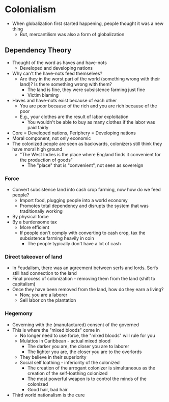 # Colonialism

* When globalization first started happening, people thought it was a new thing
    * But, mercantilism was also a form of globalization

## Dependency Theory

* Thought of the word as haves and have-nots
    * Developed and developing nations
* Why can't the have-nots feed themselves?
    * Are they in the worst part of the world (something wrong with their land)? Is there something wrong with them?
        * The land is fine, they were subsistence farming just fine
        * Victim blaming
* Haves and have-nots exist because of each other
    * You are poor because of the rich and you are rich because of the poor
    * E.g., your clothes are the result of labor exploitation
        * You wouldn't be able to buy as many clothes if the labor was paid fairly
* Core = Developed nations, Periphery = Developing nations
* Moral component, not only economic
* The colonized people are seen as backwards, colonizers still think they have moral high ground
    * "The West Indies is the place where England finds it convenient for the production of goods"
        * The "place" that is "convenient", not seen as sovereign

### Force

* Convert subsistence land into cash crop farming, now how do we feed people?
    * Import food, plugging people into a world economy
    * Promotes total dependency and disrupts the system that was traditionally working
* By physical force
* By a burdensome tax
    * More efficient
    * If people don't comply with converting to cash crop, tax the subsistence farming heavily in coin
        * The people typically don't have a lot of cash

### Direct takeover of land

* In Feudalism, there was an agreement between serfs and lords. Serfs still had connection to the land
* Final process of colonization - removing them from the land (shift to capitalism)
* Once they have been removed from the land, how do they earn a living?
    * Now, you are a laborer
    * Sell labor on the plantation

### Hegemony
* Governing with the (manufactured) consent of the governed
* This is where the "mixed bloods" come in
    * No longer need to use force, the "mixed bloods" will rule for you
    * Mulattos in Caribbean - actual mixed blood
        * The darker you are, the closer you are to laborer
        * The lighter you are, the closer you are to the overlords
    * They believe in their superiority
    * Social self loathing - inferiority of the colonized
        * The creation of the arrogant colonizer is simultaneous as the creation of the self-loathing colonized
        * The most powerful weapon is to control the minds of the colonized
        * Good hair, bad hair
* Third world nationalism is the cure